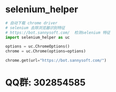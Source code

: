 # selenium_helper
```python
# 自动下载 chrome driver
# selenium 去除浏览器识别特征
# https://bot.sannysoft.com/  检测selenium 特征
import selenium_helper as uc

options = uc.ChromeOptions()
chrome = uc.Chrome(options=options)

chrome.get(url="https://bot.sannysoft.com/")
```

# QQ群: 302854585
